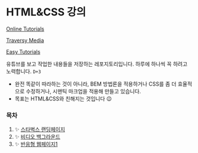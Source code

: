# HTML&CSS 강의

[Online Tutorials](https://www.youtube.com/channel/UCbwXnUipZsLfUckBPsC7Jog)

[Traversy Media](https://www.youtube.com/channel/UC29ju8bIPH5as8OGnQzwJyA)

[Easy Tutorials](https://www.youtube.com/channel/UCkjoHfkLEy7ZT4bA2myJ8xA)

유튜브를 보고 작업한 내용들을 저장하는 레포지토리입니다.
하루에 하나씩 꼭 하려고 노력합니다. `D+3`

- 완전 똑같이 따라하는 것이 아니라, BEM 방법론을 적용하거나 CSS를 좀 더 효율적으로 수정하거나, 시맨틱 마크업을 적용해 만들고 있습니다.
- 목표는 HTML&CSS와 친해지는 것입니다 😉

### 목차

1. ✨ [스타벅스 랜딩페이지](./1_starbucks)
2. ✨ [비디오 백그라운드](./2_video)
3. ✨ [반응형 웹페이지1](./3_responsiveWeb1)
